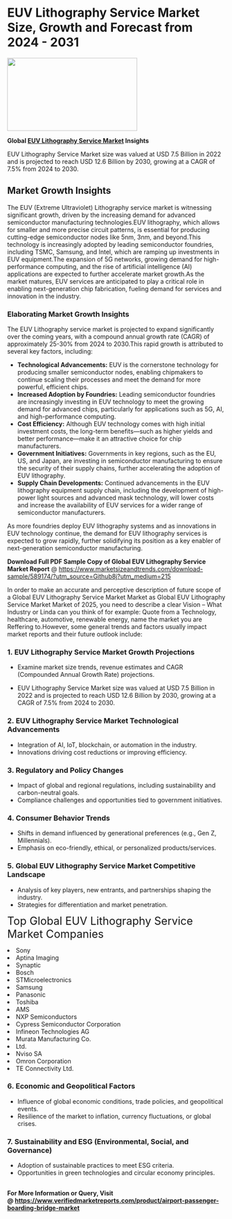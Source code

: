 <H1>EUV Lithography Service Market Size, Growth and Forecast from 2024 - 2031</H1><img class="aligncenter size-medium wp-image-584254" src="https://thirdeyenews.in/wp-content/uploads/2024/09/Global-Market-Research-300x168.jpeg" alt="" width="300" height="168" /><p><strong>Global&nbsp;<a href="https://www.marketsizeandtrends.com/download-sample/589174/?utm_source=Github8j?utm_medium=215">EUV Lithography Service Market</a> Insights</strong></p><p>EUV Lithography Service Market size was valued at USD 7.5 Billion in 2022 and is projected to reach USD 12.6 Billion by 2030, growing at a CAGR of 7.5% from 2024 to 2030.</p><p><h2>Market Growth Insights</h2> <p>The EUV (Extreme Ultraviolet) Lithography service market is witnessing significant growth, driven by the increasing demand for advanced semiconductor manufacturing technologies.EUV lithography, which allows for smaller and more precise circuit patterns, is essential for producing cutting-edge semiconductor nodes like 5nm, 3nm, and beyond.This technology is increasingly adopted by leading semiconductor foundries, including TSMC, Samsung, and Intel, which are ramping up investments in EUV equipment.The expansion of 5G networks, growing demand for high-performance computing, and the rise of artificial intelligence (AI) applications are expected to further accelerate market growth.As the market matures, EUV services are anticipated to play a critical role in enabling next-generation chip fabrication, fueling demand for services and innovation in the industry.</p> <h3>Elaborating Market Growth Insights</h3> <p>The EUV Lithography service market is projected to expand significantly over the coming years, with a compound annual growth rate (CAGR) of approximately 25-30% from 2024 to 2030.This rapid growth is attributed to several key factors, including:</p> <ul> <li><strong>Technological Advancements:</strong> EUV is the cornerstone technology for producing smaller semiconductor nodes, enabling chipmakers to continue scaling their processes and meet the demand for more powerful, efficient chips.</li> <li><strong>Increased Adoption by Foundries:</strong> Leading semiconductor foundries are increasingly investing in EUV technology to meet the growing demand for advanced chips, particularly for applications such as 5G, AI, and high-performance computing.</li> <li><strong>Cost Efficiency:</strong> Although EUV technology comes with high initial investment costs, the long-term benefits—such as higher yields and better performance—make it an attractive choice for chip manufacturers.</li> <li><strong>Government Initiatives:</strong> Governments in key regions, such as the EU, US, and Japan, are investing in semiconductor manufacturing to ensure the security of their supply chains, further accelerating the adoption of EUV lithography.</li> <li><strong>Supply Chain Developments:</strong> Continued advancements in the EUV lithography equipment supply chain, including the development of high-power light sources and advanced mask technology, will lower costs and increase the availability of EUV services for a wider range of semiconductor manufacturers.</li> </ul> <p>As more foundries deploy EUV lithography systems and as innovations in EUV technology continue, the demand for EUV lithography services is expected to grow rapidly, further solidifying its position as a key enabler of next-generation semiconductor manufacturing.</p> <p><span class=""><strong>Download Full PDF Sample Copy of Global EUV Lithography Service Market Report</strong> @ <a href="https://www.marketsizeandtrends.com/download-sample/589174/?utm_source=Github8j?utm_medium=215" target="_blank">https://www.marketsizeandtrends.com/download-sample/589174/?utm_source=Github8j?utm_medium=215</a></span></p><p>In order to make an accurate and perceptive description of future scope of a Global&nbsp;EUV Lithography Service Market Market as Global&nbsp;EUV Lithography Service Market Market of 2025, you need to describe a clear Vision &ndash; What Industry or Linda can you think of for example: Quote from a Technology, healthcare, automotive, renewable energy, name the market you are Reffering to.However, some general trends and factors usually impact market reports and their future outlook include:</p><h3>1.&nbsp;<strong>EUV Lithography Service Market Growth Projections</strong></h3><ul><li>Examine market size trends, revenue estimates and CAGR (Compounded Annual Growth Rate) projections.</li><li><p>EUV Lithography Service Market size was valued at USD 7.5 Billion in 2022 and is projected to reach USD 12.6 Billion by 2030, growing at a CAGR of 7.5% from 2024 to 2030.</p></li></ul><h3>2.&nbsp;<strong>EUV Lithography Service Market Technological Advancements</strong></h3><ul><li>Integration of AI, IoT, blockchain, or automation in the industry.</li><li>Innovations driving cost reductions or improving efficiency.</li></ul><h3>3.&nbsp;<strong>Regulatory and Policy Changes</strong></h3><ul><li>Impact of global and regional regulations, including sustainability and carbon-neutral goals.</li><li>Compliance challenges and opportunities tied to government initiatives.</li></ul><h3>4.&nbsp;<strong>Consumer Behavior Trends</strong></h3><ul><li>Shifts in demand influenced by generational preferences (e.g., Gen Z, Millennials).</li><li>Emphasis on eco-friendly, ethical, or personalized products/services.</li></ul><h3>5.&nbsp;<strong>Global EUV Lithography Service Market Competitive Landscape</strong></h3><ul><li>Analysis of key players, new entrants, and partnerships shaping the industry.</li><li>Strategies for differentiation and market penetration.</li></ul><p data-pm-slice="1 1 []"><span style="color: inherit; font-family: inherit; font-size: 25px;">Top Global EUV Lithography Service Market Companies</span></p><div class="" data-test-id=""><p><li>Sony</li><li> Aptina Imaging</li><li> Synaptic</li><li> Bosch</li><li> STMicroelectronics</li><li> Samsung</li><li> Panasonic</li><li> Toshiba</li><li> AMS</li><li> NXP Semiconductors</li><li> Cypress Semiconductor Corporation</li><li> Infineon Technologies AG</li><li> Murata Manufacturing Co.</li><li> Ltd.</li><li> Nviso SA</li><li> Omron Corporation</li><li> TE Connectivity Ltd.</li></p></div><h3>6.&nbsp;<strong>Economic and Geopolitical Factors</strong></h3><ul><li>Influence of global economic conditions, trade policies, and geopolitical events.</li><li>Resilience of the market to inflation, currency fluctuations, or global crises.</li></ul><h3>7.&nbsp;<strong>Sustainability and ESG (Environmental, Social, and Governance)</strong></h3><ul><li>Adoption of sustainable practices to meet ESG criteria.</li><li>Opportunities in green technologies and circular economy principles.</li></ul><h2><strong style="font-size: 14px;">For More Information or Query, Visit @&nbsp;</strong><a style="background-color: #ffffff; font-size: 14px;" href="https://www.marketsizeandtrends.com/report/euv-lithography-service-market/" target="_blank">https://www.verifiedmarketreports.com/product/airport-passenger-boarding-bridge-market</a></h2>